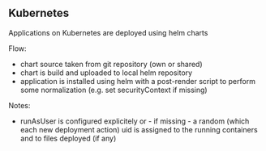 ## Kubernetes
Applications on Kubernetes are deployed using helm charts

Flow:
- chart source taken from git repository (own or shared)
- chart is build and uploaded to local helm repository
- application is installed using helm with a post-render script to perform some normalization (e.g. set securityContext if missing)

Notes:
- runAsUser is configured explicitely or - if missing - a random (which each new deployment action) uid is assigned to the running containers and to files deployed (if any)

